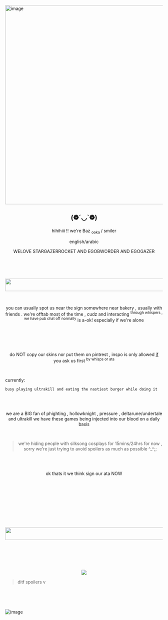 ##
<img width="2160" height="637" alt="image" src="https://github.com/user-attachments/assets/1309f894-5cba-4dbf-ab28-cdc4d5d2a443" />

## <p align="center">  (❁´◡`❁) </p>

<p align="center"> hihihiii !! we're Baz <sub> ooka </sub> / smiler </p>
<p align="center"> english/arabic </p>
<p align="center"> WELOVE STARGAZERROCKET AND EGOBWORDER AND EGOGAZER  </p>

<br>
<br>
<br>
<p align="center"> 
<img width="1080" height="40" alt="image" src="https://github.com/user-attachments/assets/2e14015a-50d4-422a-8376-4c5aec7af038" />

 </p>


<br>    <p align="center">
 you can usually spot us near the sign somewhere near bakery , usually with friends . we're offtab most of the time , cudz and interacting <sup>through whispers , we have pub chat off normally</sup>  is a-ok! especially if we're alone
</p>  <br>
<br>    <p align="center">

</p>  <br>

<p align="center">
  do NOT copy our skins nor put them on pintrest , inspo is only allowed  <ins>if</ins> you ask us first <sup>by whisps or ata</sup>
</p>  <br>



 currently:   <br>
                                                  
```
busy playing ultrakill and eating the nastiest burger while doing it
```
<br>
<br>

<p align="center"> we are a  BIG fan of phighting , hollowknight , pressure , deltarune/undertale and ultrakill we have these games being injected into our blood on a daily basis </p> <br>


> <p align="center">  we're hiding people with silksong cosplays for 15mins/24hrs for now , sorry we're just trying to avoid spoilers as much as possible ^_^;; </p>
<br>
<br>
 <p align="center"> ok thats it we think sign our ata NOW </p> <br>

 
<br>
<br>
<br>
<br>
<br>
<br>
<br>

 <p align="center"> <img width="1080" height="40" alt="image" src="https://github.com/user-attachments/assets/82a057c3-79ea-43be-910a-3f8b680c58ad" />
</p>
<br>
<br>


<br>
<br>
<p align="center">
  <a href="https://github.com/kittinan/spotify-github-profile">
    <img src="https://spotify-github-profile.kittinanx.com/api/view?uid=31j6rjiclg4vbmopbl7mx6ibx7om&cover_image=true&theme=default&show_offline=false&background_color=121212&interchange=false">
  </a>
</p>


> ditf spoilers v
<br>
<br>
<br>


![image](https://github.com/user-attachments/assets/fda4b16c-c087-4bd2-a90c-c33e331af7db)




 

